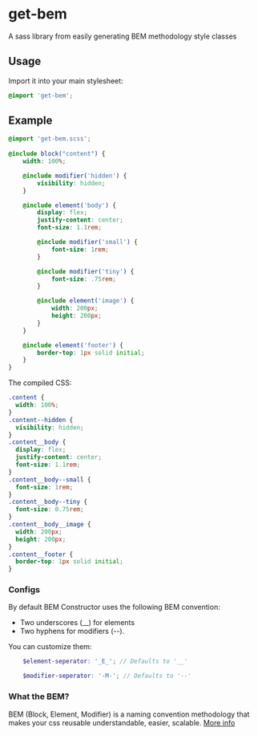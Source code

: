 # get-bem

A sass library from easily generating BEM methodology style classes


## Usage
Import it into your main stylesheet:

````scss
@import 'get-bem';
````


## Example
````scss
@import 'get-bem.scss';
 
@include block("content") {
    width: 100%;

    @include modifier('hidden') {
        visibility: hidden;
    }

    @include element('body') { 
        display: flex;
        justify-content: center;
        font-size: 1.1rem;

        @include modifier('small') {
            font-size: 1rem;
        }

        @include modifier('tiny') {
            font-size: .75rem;
        }

        @include element('image') { 
            width: 200px;
            height: 200px;
        }
    }

    @include element('footer') {
        border-top: 1px solid initial;
    }
}
````

The compiled CSS:

````css
.content {
  width: 100%;
}
.content--hidden {
  visibility: hidden;
}
.content__body {
  display: flex;
  justify-content: center;
  font-size: 1.1rem;
}
.content__body--small {
  font-size: 1rem;
}
.content__body--tiny {
  font-size: 0.75rem;
}
.content__body__image {
  width: 200px;
  height: 200px;
}
.content__footer {
  border-top: 1px solid initial;
}

````

### Configs

By default BEM Constructor uses the following BEM convention:
- Two underscores (__) for elements
- Two hyphens for modifiers (--).

You can customize them:
````scss
    $element-seperator: '_E_'; // Defaults to '__'

    $modifier-seperator: '-M-'; // Defaults to '--'
````

### What the BEM?
BEM (Block, Element, Modifier) is a naming convention methodology that makes your css reusable understandable, easier, scalable.
[More info](http://getbem.com/)
